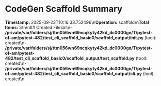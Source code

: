 # CodeGen Scaffold Summary

**Timestamp:** 2025-09-23T10:16:33.752496\n**Operation:** scaffold\n**Total Items:** 3\n\n## Created Files\n\n- **/private/var/folders/sj/ttm056wn69ncqkyty42kd_dc0000gn/T/pytest-of-am/pytest-482/test_cli_scaffold_basic0/scaffold_output/__init__.py** (tool): created\n- **/private/var/folders/sj/ttm056wn69ncqkyty42kd_dc0000gn/T/pytest-of-am/pytest-482/test_cli_scaffold_basic0/scaffold_output/test_scaffold.py** (tool): created\n- **/private/var/folders/sj/ttm056wn69ncqkyty42kd_dc0000gn/T/pytest-of-am/pytest-482/test_cli_scaffold_basic0/scaffold_output/cli.py** (tool): created\n
